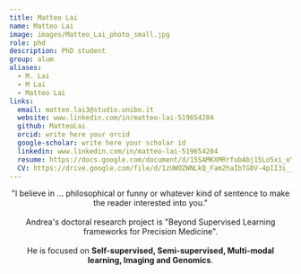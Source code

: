 ```yaml
---
title: Matteo Lai
name: Matteo Lai
image: images/Matteo_Lai_photo_small.jpg
role: phd
description: PhD student
group: alum
aliases:
  - M. Lai
  - M Lai
  - Matteo Lai
links:
  email: matteo.lai3@studio.unibo.it
  website: www.linkedin.com/in/matteo-lai-519654204
  github: MatteoLai
  orcid: write here your orcid
  google-scholar: write here your scholar id
  linkedin: www.linkedin.com/in/matteo-lai-519654204
  resume: https://docs.google.com/document/d/15SAMKXMRrfubAbj15Lo5xi_oYxJ2zT5G8bfREP_3Eww/edit?usp=sharing
  CV: https://drive.google.com/file/d/1zUWOZWNLkQ_Fam2haIbTG0V-4pII3i__/view
---
```


<center>"I believe in ... philosophical or funny or whatever kind of sentence to make the reader interested into you."<br><br>Andrea's doctoral research project is "Beyond Supervised Learning frameworks for Precision Medicine". <br><br>He is focused on <b>Self-supervised, Semi-supervised, Multi-modal learning, Imaging and Genomics</b>.</center>
  
